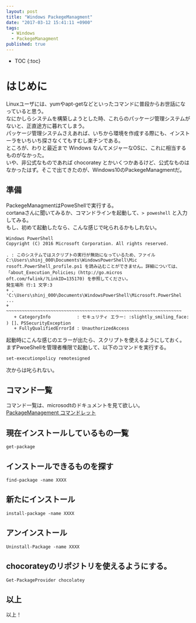 ```yaml
---
layout: post
title: "Windows PackegeManagment"
date: "2017-03-12 15:41:11 +0900"
tags:
  - Windows
  - PackegeManagment
published: true
---
```


* TOC
{:toc}

# はじめに

Linuxユーザには、yumやapt-getなどといったコマンドに普段からお世話になっていると思う。   
なにかしらシステムを構築しようとした時、これらのパッケージ管理システムがないと、正直途方に暮れてしまう。  
パッケージ管理システムさえあれば、いちから環境を作成する際にも、インストーラをいちいち探さなくてもすむし楽チンである。  
ところが、わりと最近まで Windows なんてメジャーなOSに、これに相当するものがなかった。  
いや、非公式なものであれば chocoratey とかいくつかあるけど、公式なものはなかったはず。そこで出てきたのが、Windows10のPackegeManagmentだ。  

## 準備

PackegeManagmentはPoweShellで実行する。  
cortanaさんに聞いてみるか、コマンドラインを起動して、`> poweshell` と入力してみる。  
もし、初めて起動したなら、こんな感じで叱られるかもしれない。  

```
Windows PowerShell
Copyright (C) 2016 Microsoft Corporation. All rights reserved.

. : このシステムではスクリプトの実行が無効になっているため、ファイル C:\Users\shinj_000\Documents\WindowsPowerShell\Mic
rosoft.PowerShell_profile.ps1 を読み込むことができません。詳細については、「about_Execution_Policies」(http://go.micros
oft.com/fwlink/?LinkID=135170) を参照してください。
発生場所 行:1 文字:3
+ . 'C:\Users\shinj_000\Documents\WindowsPowerShell\Microsoft.PowerShel ...
+   ~~~~~~~~~~~~~~~~~~~~~~~~~~~~~~~~~~~~~~~~~~~~~~~~~~~~~~~~~~~~~~~~~~~
   + CategoryInfo          : セキュリティ エラー: :slightly_smiling_face: ) []、PSSecurityException
   + FullyQualifiedErrorId : UnauthorizedAccess
```

起動時にこんな感じのエラーが出たら、スクリプトを使えるようにしておく。  
まずPwoeShellを管理者権限で起動して、以下のコマンドを実行する。  

```
set-executionpolicy remotesigned
```

次からは叱られない。  

## コマンド一覧

コマンド一覧は、microsodtのドキュメントを見て欲しい。  
[PackageManagement コマンドレット](https://msdn.microsoft.com/ja-jp/powershell/wmf/5.0/oneget_cmdlets)


## 現在インストールしているもの一覧

```
get-package
```

## インストールできるものを探す

```
find-package -name XXXX
```

## 新たにインストール

```
install-package -name XXXX
```

## アンインストール

```
Uninstall-Package -name XXXX
```

## chocorateyのリポジトリを使えるようにする。

```
Get-PackageProvider chocolatey
```

## 以上

以上！
